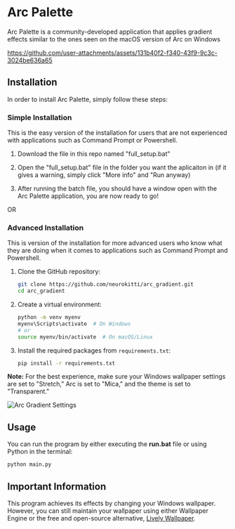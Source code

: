 # Arc Palette

Arc Palette is a community-developed application that applies gradient effects similar to the ones seen on the macOS version of Arc on Windows

https://github.com/user-attachments/assets/131b40f2-f340-43f9-9c3c-3024be636a65

## Installation

In order to install Arc Palette, simply follow these steps:

### Simple Installation
This is the easy version of the installation for users that are not experienced with applications such as Command Prompt or Powershell.

1. Download the file in this repo named "full_setup.bat"

2. Open the "full_setup.bat" file in the folder you want the aplicaiton in (if it gives a warning, simply click "More info" and "Run anyway)

3. After running the batch file, you should have a window open with the Arc Palette application, you are now ready to go!

OR

### Advanced Installation
This is version of the installation for more advanced users who know what they are doing when it comes to applications such as Command Prompt and Powershell.
   
1. Clone the GitHub repository:

    ```bash
    git clone https://github.com/neurokitti/arc_gradient.git
    cd arc_gradient
    ```

2. Create a virtual environment:

    ```bash
    python -m venv myenv
    myenv\Scripts\activate  # On Windows
    # or
    source myenv/bin/activate  # On macOS/Linux
    ```

3. Install the required packages from `requirements.txt`:

    ```bash
    pip install -r requirements.txt
    ```

**Note:** For the best experience, make sure your Windows wallpaper settings are set to "Stretch," Arc is set to "Mica," and the theme is set to "Transparent."

![Arc Gradient Settings](https://github.com/user-attachments/assets/0a4e5dfa-b175-4b3e-b760-b2367121e7d1)

## Usage

You can run the program by either executing the **run.bat** file or using Python in the terminal:

```bash
python main.py
```

## Important Information

This program achieves its effects by changing your Windows wallpaper. However, you can still maintain your wallpaper using either Wallpaper Engine or the free and open-source alternative, [Lively Wallpaper](https://github.com/rocksdanister/lively).
